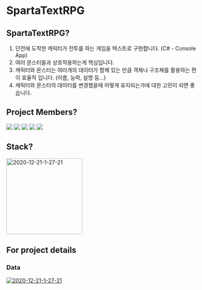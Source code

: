 # SpartaTextRPG

## SpartaTextRPG?
1. 던전에 도착한 캐릭터가 전투를 하는 게임을 텍스트로 구현합니다. (C# - Console App)
2. 여러 몬스터들과 상호작용하는게 핵심입니다.
3. 캐릭터와 몬스터는 여러개의 데이터가 함께 있는 만큼 객체나 구조체를 활용하는 편이 효율적 입니다.
(이름, 능력, 설명 등…)
4. 캐릭터와 몬스터의 데이터를 변경했을때 어떻게 유지되는가에 대한 고민이 되면 좋습니다.


## Project Members?

<a href="https://github.com/wlgns5518"><img src="https://img.shields.io/badge/Github-wlgns5518-blue?logo=github&style=for-the-badge"/></a>
<a href="https://github.com/sskesu"><img src="https://img.shields.io/badge/Github-sskesu-blue?logo=github&style=for-the-badge"/></a>
<a href="https://github.com/oeto2"><img src="https://img.shields.io/badge/Github-oeto2-blue?logo=github&style=for-the-badge"/></a>
<a href="https://github.com/100wodud"><img src="https://img.shields.io/badge/Github-100wodud-blue?logo=github&style=for-the-badge"/></a>
<a href="https://github.com/Leah001025"><img src="https://img.shields.io/badge/Github-Leah001025-blue?logo=github&style=for-the-badge"/></a>


## Stack?
<img src="https://i.namu.wiki/i/rR0JqoHBX6JAFtqYRWEFCutl8t2UvLGETvnivzsAzcUgvycs-EDmvEW9Buj8AdK36K7FelgNRzf5gZW2T7vtQA.svg" alt="2020-12-21-1-27-21" border="0" width="200">


## For project details

### Data 
<a href="https://dbdiagram.io/d/659cf1a0ac844320ae83b157"><img src="https://i.ibb.co/t84qwRM/image.png" alt="2020-12-21-1-27-21" border="0" ></a>

